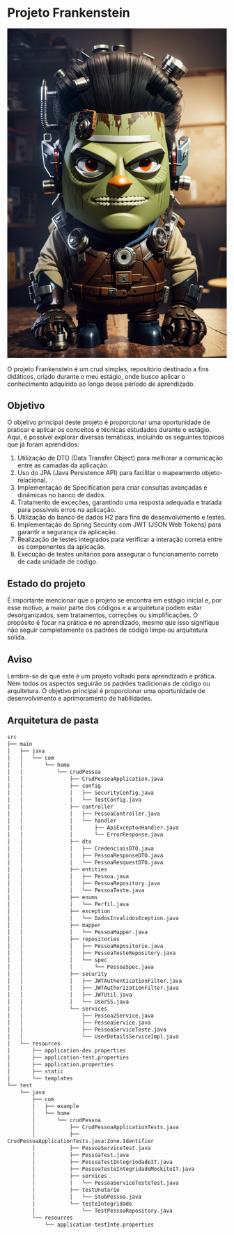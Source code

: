 # Projeto Frankenstein
![img.png](img.png)

O projeto Frankenstein é um crud simples, repositório destinado a fins didáticos, criado durante o meu estágio, onde busco aplicar o conhecimento adquirido ao longo desse período de aprendizado.

## Objetivo

O objetivo principal deste projeto é proporcionar uma oportunidade de praticar e aplicar os conceitos e técnicas estudados durante o estágio. Aqui, é possível explorar diversas temáticas, incluindo os seguintes tópicos que já foram aprendidos:

1. Utilização de DTO (Data Transfer Object) para melhorar a comunicação entre as camadas da aplicação.
2. Uso do JPA (Java Persistence API) para facilitar o mapeamento objeto-relacional.
3. Implementação de Specification para criar consultas avançadas e dinâmicas no banco de dados.
4. Tratamento de exceções, garantindo uma resposta adequada e tratada para possíveis erros na aplicação.
5. Utilização do banco de dados H2 para fins de desenvolvimento e testes.
6. Implementação do Spring Security com JWT (JSON Web Tokens) para garantir a segurança da aplicação.
7. Realização de testes integrados para verificar a interação correta entre os componentes da aplicação.
8. Execução de testes unitários para assegurar o funcionamento correto de cada unidade de código.

## Estado do projeto

É importante mencionar que o projeto se encontra em estágio inicial e, por esse motivo, a maior parte dos códigos e a arquitetura podem estar desorganizados, sem tratamentos, correções ou simplificações. O propósito é focar na prática e no aprendizado, mesmo que isso signifique não seguir completamente os padrões de código limpo ou arquitetura sólida.


## Aviso

Lembre-se de que este é um projeto voltado para aprendizado e prática. Nem todos os aspectos seguirão os padrões tradicionais de código ou arquitetura. O objetivo principal é proporcionar uma oportunidade de desenvolvimento e aprimoramento de habilidades.

## Arquitetura de pasta
```
src
├── main
│   ├── java
│   │   └── com
│   │       └── home
│   │           └── crudPessoa
│   │               ├── CrudPessoaApplication.java
│   │               ├── config
│   │               │   ├── SecurityConfig.java
│   │               │   └── TestConfig.java
│   │               ├── controller
│   │               │   ├── PessoaController.java
│   │               │   └── handler
│   │               │       ├── ApiExceptonHandler.java
│   │               │       └── ErrorResponse.java
│   │               ├── dto
│   │               │   ├── CredenciaisDTO.java
│   │               │   ├── PessoaResponseDTO.java
│   │               │   └── PessoaResquestDTO.java
│   │               ├── entities
│   │               │   ├── Pessoa.java
│   │               │   ├── PessoaRepository.java
│   │               │   └── PessoaTeste.java
│   │               ├── enums
│   │               │   └── Perfil.java
│   │               ├── exception
│   │               │   └── DadosInvalidosEception.java
│   │               ├── mapper
│   │               │   └── PessoaMapper.java
│   │               ├── repositories
│   │               │   ├── PessoaRepositorie.java
│   │               │   ├── PessoaTesteRepository.java
│   │               │   └── spec
│   │               │       └── PessoaSpec.java
│   │               ├── security
│   │               │   ├── JWTAuthenticationFilter.java
│   │               │   ├── JWTAuthorizationFilter.java
│   │               │   ├── JWTUtil.java
│   │               │   └── UserSS.java
│   │               └── services
│   │                   ├── Pessoa2Service.java
│   │                   ├── PessoaService.java
│   │                   ├── PessoaServiceTeste.java
│   │                   └── UserDetailsServiceImpl.java
│   └── resources
│       ├── application-dev.properties
│       ├── application-test.properties
│       ├── application.properties
│       ├── static
│       └── templates
└── test
    └── java
        ├── com
        │   ├── example
        │   └── home
        │       └── crudPessoa
        │           ├── CrudPessoaApplicationTests.java
        │           ├── CrudPessoaApplicationTests.java:Zone.Identifier
        │           ├── PessoaServiceTest.java
        │           ├── PessoaTest.java
        │           ├── PessoaTestIntegriodadeIT.java
        │           ├── PessoaTesteIntegridadeMockitoIT.java
        │           ├── services
        │           │   └── PessoaServiceTesteTest.java
        │           ├── testUnutario
        │           │   └── StubPessoa.java
        │           └── testeIntegridade
        │               └── TestPessoaRepository.java
        └── resources
            └── application-testInte.properties

```